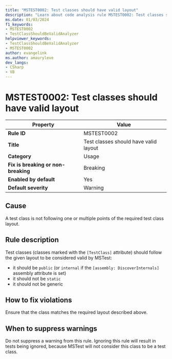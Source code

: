 ```yaml
---
title: "MSTEST0002: Test classes should have valid layout"
description: "Learn about code analysis rule MSTEST0002: Test classes should have valid layout"
ms.date: 01/03/2024
f1_keywords:
- MSTEST0002
- TestClassShouldBeValidAnalyzer
helpviewer_keywords:
- TestClassShouldBeValidAnalyzer
- MSTEST0002
author: evangelink
ms.author: amauryleve
dev_langs:
- CSharp
- VB
---
```

# MSTEST0002: Test classes should have valid layout

| Property                            | Value                                              |
|-------------------------------------|----------------------------------------------------|
| **Rule ID**                         | MSTEST0002                                         |
| **Title**                           | Test classes should have valid layout              |
| **Category**                        | Usage                                              |
| **Fix is breaking or non-breaking** | Breaking                                           |
| **Enabled by default**              | Yes                                                |
| **Default severity**                | Warning                                            |

## Cause

A test class is not following one or multiple points of the required test class layout.

## Rule description

Test classes (classes marked with the `[TestClass]` attribute) should follow the given layout to be considered valid by MSTest:

- it should be `public` (or `internal` if the `[assembly: DiscoverInternals]` assembly attribute is set)
- it should not be `static`
- it should not be generic

## How to fix violations

Ensure that the class matches the required layout described above.

## When to suppress warnings

Do not suppress a warning from this rule. Ignoring this rule will result in tests being ignored, because MSTest will not consider this class to be a test class.

